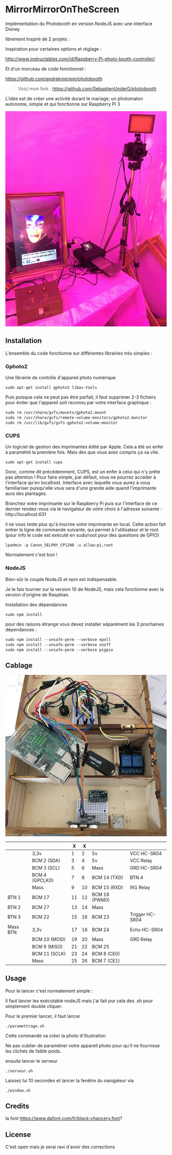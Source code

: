 
# MirrorMirrorOnTheScreen

Implémentation du Photobooth en version NodeJS avec une interface Disney

librement Inspiré de 2 projets :

Inspiration pour certaines options et réglage :

http://www.instructables.com/id/Raspberry-Pi-photo-booth-controller/

Et d'un morceau de code fonctionnel :

https://github.com/andreknieriem/photobooth
> Voiçi mon fork :
https://github.com/SebastienUnderG/photobooth


L'idée est de créer une activité durant le mariage; un photomaton autonome, simple et qui fonctionne sur Raspberry Pi 3

![Finalement cela donne ça ](https://github.com/SebastienUnderG/MirrorMirrorOnTheScreen/blob/master/Illustrations/IMG_3645_no_exif.jpg "Finalement cela donne ça ")

## Installation

L'ensemble du code fonctionne sur différentes librairies très simples :

### Gphoto2

Une librairie de contrôle d'appareil photo numérique

    sudo apt-get install gphoto2 libav-tools

Puis puisque cela ne peut pas être parfait, il faut supprimer 2-3 fichiers pour éviter que l'appareil soit reconnu par votre interface graphique :

    sudo rm /usr/share/gvfs/mounts/gphoto2.mount
    sudo rm /usr/share/gvfs/remote-volume-monitors/gphoto2.monitor
    sudo rm /usr/lib/gvfs/gvfs-gphoto2-volume-monitor

### CUPS

Un logiciel de gestion des imprimantes édité par Apple. Cela a été un enfer à paramétré la première fois. Mais dès que vous avez compris ça va vite.

    sudo apt-get install cups

Donc, comme dit précédemment, CUPS, est un enfer à celui qui n'y prête pas attention ! Pour faire simple, par défaut, vous ne pourrez accéder à l'interface qu'en localhost. Interface avec laquelle vous aurez à vous familiariser puisqu'elle vous sera d'une grande aide quand l'imprimante aura des plantages.

Branchez votre imprimante sur le Raspberry Pi puis sur l'interface de ce dernier rendez-vous via le navigateur de votre choix à l'adresse suivante : http://localhost:631

il ne vous reste plus qu'à inscrire votre imprimante en local.
Cette action fait entrer la ligne de commande suivante, qui permet à l'utilisateur et le root (pour info le code est exécuté en sudo/root pour des questions de GPIO)

    lpadmin -p Canon_SELPHY_CP1200 -u allow:pi,root

Normalement c'est bon !

### NodeJS

Bien-sûr le couple NodeJS et npm est indispensable.

Je le fais tourner sur la version 10 de NodeJS, mais cela fonctionne avec la version d'origine de Raspbian.


Installation des dépendances

    sudo npm install

pour des raisons étrange vous devez installer séparément les 3 prochaines dépendances :

    sudo npm install --unsafe-perm --verbose epoll
    sudo npm install --unsafe-perm --verbose onoff
    sudo npm install --unsafe-perm --verbose pigpio


## Cablage 

![L'interieur](https://github.com/SebastienUnderG/MirrorMirrorOnTheScreen/blob/master/Illustrations/interieur.jpg "L'interieur")

|          	|               	| X  	| X  	|               	|               	|
|----------	|----------------	|----	|----	|---------------	|-----------------	|
|          	| 3,3v           	| 1  	| 2  	| 5v            	| VCC HC-SR04     	|
|          	| BCM 2 (SDA)    	| 3  	| 4  	| 5v            	| VCC Relay       	|
|          	| BCM 3 (SCL)    	| 5  	| 6  	| Mass          	| GRD HC-SR04     	|
|          	| BCM 4 (GPCLK0) 	| 7  	| 8  	| BCM 14 (TXD)  	| BTN 4           	|
|          	| Mass           	| 9  	| 10 	| BCM 15 (RXD)  	| IN1 Relay       	|
| BTN 1    	| BCM 17         	| 11 	| 12 	| BCM 18 (PWM0) 	|                 	|
| BTN 2    	| BCM 27         	| 13 	| 14 	| Mass          	|                 	|
| BTN 3    	| BCM 22         	| 15 	| 16 	| BCM 23        	| Trigger HC-SR04 	|
| Mass BTN 	| 3,3v           	| 17 	| 18 	| BCM 24        	| Echo HC-SR04    	|
|          	| BCM 10 (MOSI)  	| 19 	| 20 	| Mass          	| GRD Relay       	|
|          	| BCM 9 (MISO)   	| 21 	| 22 	| BCM 25        	|                 	|
|          	| BCM 11 (SCLK)  	| 23 	| 24 	| BCM 8 (CE0)   	|                 	|
|          	| Mass           	| 25 	| 26 	| BCM 7 (CE1)   	|                 	|



## Usage

Pour le lancer c'est normalement simple :

Il faut lancer les exécutable nodeJS mais j'ai fait pur cela des .sh pour simplement double cliquer.

Pour le premier lancer, il faut lancer

    ./paramettrage.sh

Cette commande va créer la photo d'illustration

Ne pas oublier de paramétrer votre appareil photo pour qu'il ne fournisse les clichés de faible poids.

ensuite lancer le serveur

    ./serveur.sh

Laissez lui 10 secondes et lancer la fenêtre du navigateur via

    ./window.sh


## Credits

la font https://www.dafont.com/fr/black-chancery.font?

## License

C'est open mais je serai ravi d'avoir des corrections
